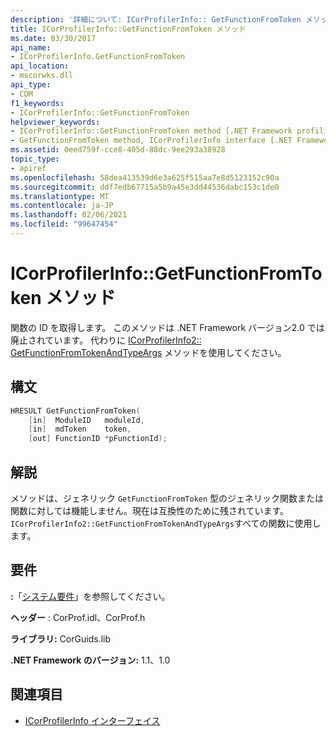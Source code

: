 ```yaml
---
description: '詳細について: ICorProfilerInfo:: GetFunctionFromToken メソッド'
title: ICorProfilerInfo::GetFunctionFromToken メソッド
ms.date: 03/30/2017
api_name:
- ICorProfilerInfo.GetFunctionFromToken
api_location:
- mscorwks.dll
api_type:
- COM
f1_keywords:
- ICorProfilerInfo::GetFunctionFromToken
helpviewer_keywords:
- ICorProfilerInfo::GetFunctionFromToken method [.NET Framework profiling]
- GetFunctionFromToken method, ICorProfilerInfo interface [.NET Framework profiling]
ms.assetid: 0eed759f-cce8-405d-88dc-9ee293a38928
topic_type:
- apiref
ms.openlocfilehash: 58dea413539d6e3a625f515aa7e8d5123152c90a
ms.sourcegitcommit: ddf7edb67715a5b9a45e3dd44536dabc153c1de0
ms.translationtype: MT
ms.contentlocale: ja-JP
ms.lasthandoff: 02/06/2021
ms.locfileid: "99647454"
---
```

# <a name="icorprofilerinfogetfunctionfromtoken-method"></a>ICorProfilerInfo::GetFunctionFromToken メソッド

関数の ID を取得します。 このメソッドは .NET Framework バージョン2.0 では廃止されています。 代わりに [ICorProfilerInfo2:: GetFunctionFromTokenAndTypeArgs](icorprofilerinfo2-getfunctionfromtokenandtypeargs-method.md) メソッドを使用してください。  
  
## <a name="syntax"></a>構文  
  
```cpp  
HRESULT GetFunctionFromToken(  
    [in]  ModuleID   moduleId,  
    [in]  mdToken    token,  
    [out] FunctionID *pFunctionId);  
```  
  
## <a name="remarks"></a>解説  

 メソッドは、ジェネリック `GetFunctionFromToken` 型のジェネリック関数または関数に対しては機能しません。現在は互換性のために残されています。 `ICorProfilerInfo2::GetFunctionFromTokenAndTypeArgs`すべての関数に使用します。  
  
## <a name="requirements"></a>要件  

 **:**「[システム要件](../../get-started/system-requirements.md)」を参照してください。  
  
 **ヘッダー** : CorProf.idl、CorProf.h  
  
 **ライブラリ:** CorGuids.lib  
  
 **.NET Framework のバージョン:** 1.1、1.0  
  
## <a name="see-also"></a>関連項目

- [ICorProfilerInfo インターフェイス](icorprofilerinfo-interface.md)
